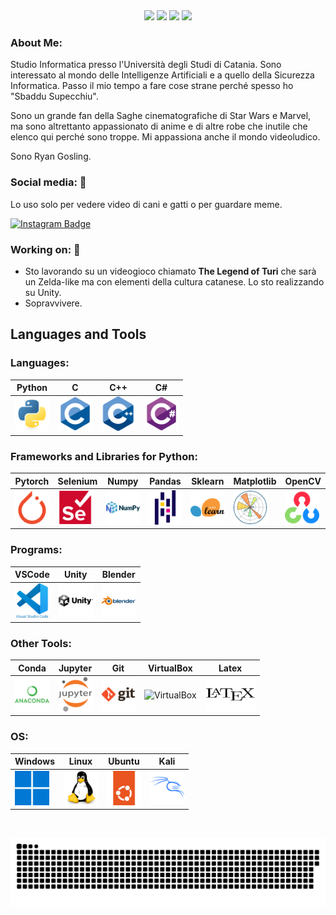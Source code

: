 
<center>
	<img src=https://github-profile-trophy.vercel.app/?username=GiuseppeBellamacina&title=MultipleLang,Repositories,Stars,Commits,Experience,Followers&theme=darkhub />
	<div style="display: inline-block;">
		<img src=https://github-readme-stats.vercel.app/api?username=GiuseppeBellamacina&show_icons=true&count_private=true&theme=tokyonight />
		<img src=https://github-readme-stats.vercel.app/api/top-langs/?username=GiuseppeBellamacina&size_weight=0.01&count_weight=0.4&langs_count=20&hide=batchfile,shell,makefile&layout=compact&theme=tokyonight />
	</div>
	<img src=https://github-profile-summary-cards.vercel.app/api/cards/profile-details?username=GiuseppeBellamacina&theme=github_dark />
</center>

### About Me: 
Studio Informatica presso l'Università degli Studi di Catania. Sono interessato al mondo delle Intelligenze Artificiali e a quello della Sicurezza Informatica. Passo il mio tempo a fare cose strane perché spesso ho "Sbaddu Supecchiu".

Sono un grande fan della Saghe cinematografiche di Star Wars e Marvel, ma sono altrettanto appassionato di anime e di  altre robe che inutile che elenco qui perché sono troppe. Mi appassiona anche il mondo videoludico.

Sono Ryan Gosling.
 
### Social media: 📡  

Lo uso solo per vedere video di cani e gatti o per guardare meme.

[![Instagram Badge](https://img.shields.io/badge/Instagram-E4405F?style=for-the-badge&logo=instagram&logoColor=white)](https://www.instagram.com/giuseppe_bellamacina/)

### Working on: 🚀

- Sto lavorando su un videogioco chiamato **The Legend of Turi** che sarà un Zelda-like ma con elementi della cultura catanese. Lo sto realizzando su Unity.
- Sopravvivere.

## Languages and Tools 
<div>

### Languages:
| Python | C | C++ | C# |
|----------|----------|----------|----------|
|  <img src="https://github.com/devicons/devicon/blob/master/icons/python/python-original.svg" title="Python"  alt="Python" width="55" height="55"/> |  <img src="https://github.com/devicons/devicon/blob/master/icons/c/c-original.svg" title="C"  alt="C" width="55" height="55"/> |  <img src="https://github.com/devicons/devicon/blob/master/icons/cplusplus/cplusplus-original.svg" title="C++" alt="C++" width="55" height="55"/> |  <img src="https://github.com/devicons/devicon/blob/master/icons/csharp/csharp-original.svg" title="C#" alt="C#" width="55" height="55"/>|

### Frameworks and Libraries for Python:

| Pytorch | Selenium | Numpy | Pandas | Sklearn | Matplotlib | OpenCV |
|----------|----------|----------|----------|----------|----------|----------|
|  <img src="https://github.com/devicons/devicon/blob/master/icons/pytorch/pytorch-original.svg" title="Pytorch"  alt="Pytorch" width="55" height="55"/>|  <img src="https://github.com/devicons/devicon/blob/master/icons/selenium/selenium-original.svg" title="Selenium"  alt="Selenium" width="55" height="55"/>|  <img src="https://github.com/devicons/devicon/blob/master/icons/numpy/numpy-original-wordmark.svg" title="Numpy" alt="Numpy" width="55" height="55"/>|  <img src="https://github.com/devicons/devicon/blob/master/icons/pandas/pandas-original.svg" title="Pandas" alt="Pandas" width="55" height="55"/>|  <img src="https://github.com/devicons/devicon/blob/master/icons/scikitlearn/scikitlearn-original.svg" title="sklearn" alt="sklearn" width="55" height="55"/>|  <img src="https://github.com/devicons/devicon/blob/master/icons/matplotlib/matplotlib-original.svg" title="mpl" alt="mpl" width="55" height="55"/>| <img src="https://github.com/devicons/devicon/blob/master/icons/opencv/opencv-original.svg" title="mpl" alt="mpl" width="55" height="55"/>|

### Programs:

| VSCode | Unity | Blender |
|----------|----------|----------|
|<img src="https://github.com/devicons/devicon/blob/master/icons/vscode/vscode-original-wordmark.svg" title="VSCode" alt="VSCode" width="55" height="55"/>|<img src="https://github.com/devicons/devicon/blob/master/icons/unity/unity-original-wordmark.svg" title="Unity" alt="Unity" width="55" height="55"/>|<img src="https://github.com/devicons/devicon/blob/master/icons/blender/blender-original-wordmark.svg" title="Blender" alt="Blender" width="55" height="55"/>|

### Other Tools:

| Conda | Jupyter | Git | VirtualBox| Latex |
|----------|----------|----------|----------|----------|
|<img src="https://github.com/devicons/devicon/blob/master/icons/anaconda/anaconda-original-wordmark.svg" title="Anaconda" alt="Conda" width="55" height="55"/>|<img src="https://github.com/devicons/devicon/blob/master/icons/jupyter/jupyter-original-wordmark.svg" title="Jupiter" alt="Jupiter" width="55" height="55"/>|<img src="https://github.com/devicons/devicon/blob/master/icons/git/git-original-wordmark.svg" title="Git" alt="Git" width="55" height="55"/>|<img src="https://banner2.cleanpng.com/20190501/xvt/kisspng-computer-icons-virtualbox-portable-network-graphic-virtualbox-icon-of-line-style-available-in-svg-5cca247f73f9e3.6112721115567514874751.jpg" title="VirtualBox" alt="VirtualBox" width="80" height="55"/>|<img src="https://github.com/devicons/devicon/blob/master/icons/latex/latex-original.svg" title="Latex" alt="Latex" width="80" height="55"/>|

### OS:

| Windows | Linux | Ubuntu | Kali |
|----------|----------|----------|----------|
| <img src="https://github.com/devicons/devicon/blob/master/icons/windows11/windows11-original.svg" title="Windows" alt="Windows" width="55" height="55"/> | <img src="https://github.com/devicons/devicon/blob/master/icons/linux/linux-original.svg" title="Linux" alt="Linux" width="55" height="55"/> | <img src="https://github.com/devicons/devicon/blob/master/icons/ubuntu/ubuntu-original.svg" title="Ubuntu" alt="Ubuntu" width="55" height="55"/> | <img src="https://github.com/canaleal/devicon/blob/new-icon-kali-linux/icons/kalilinux/kalilinux-original-wordmark.svg" title="Linux" alt="Linux" width="55" height="55"/> |
</div>
 
<div id="header" align="center">
  <img src="https://komarev.com/ghpvc/?username=GiuseppeBellamacina&style=for-the-badge&color=blue" alt=""/>
</div>

<p align="center">
 <img width="1000" src="assets/github-snake.svg" alt="snake"/>
</p>
